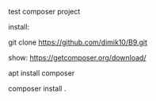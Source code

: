 test composer project

install:

git clone https://github.com/dimik10/B9.git

show: https://getcomposer.org/download/

apt install composer

composer install .

